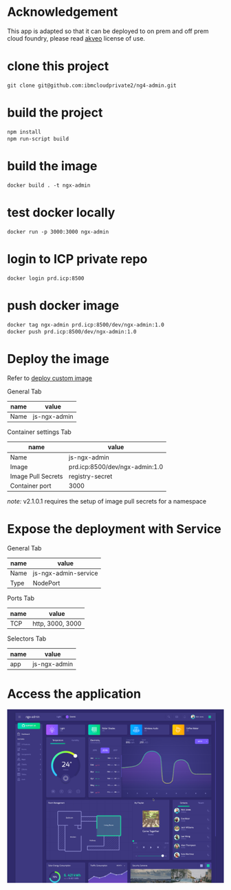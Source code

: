 # Acknowledgement
This app is adapted so that it can be deployed to on prem and off prem cloud foundry, please read [akveo](about-akveo.md) license of use.

# clone this project
```
git clone git@github.com:ibmcloudprivate2/ng4-admin.git
```

# build the project
```
npm install
npm run-script build
```

# build the image
```
docker build . -t ngx-admin
```

# test docker locally
```
docker run -p 3000:3000 ngx-admin
```

# login to ICP private repo
```
docker login prd.icp:8500
```

# push docker image
```
docker tag ngx-admin prd.icp:8500/dev/ngx-admin:1.0
docker push prd.icp:8500/dev/ngx-admin:1.0
```

# Deploy the image
Refer to [deploy custom image](https://github.ibm.com/icp-ap/Learning/blob/master/demo-with-ipad.md#demo-2-custom-docker-image)

General Tab

name | value
-----| -----
Name | js-ngx-admin

Container settings Tab

name | value
-----| -----
Name | js-ngx-admin
Image | prd.icp:8500/dev/ngx-admin:1.0
Image Pull Secrets | registry-secret
Container port | 3000

*note:* v2.1.0.1 requires the setup of image pull secrets for a namespace

# Expose the deployment with Service

General Tab

name | value
-----| -----
Name | js-ngx-admin-service
Type | NodePort

Ports Tab

name | value
-----| -----
TCP | http, 3000, 3000

Selectors Tab

name | value
-----| -----
app | js-ngx-admin

# Access the application

![app](./images/app.png)
